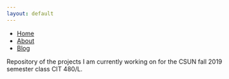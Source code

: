 ```yaml
---
layout: default
---
```


<ul>
            <li><a href="index.md">Home</a></li>
            <li><a href="about.md">About</a></li>
            <li><a href="blogPosts.md">Blog</a></li>
          </ul>
 

Repository of the projects I am currently working on for the CSUN fall 2019 semester class CIT 480/L. 
